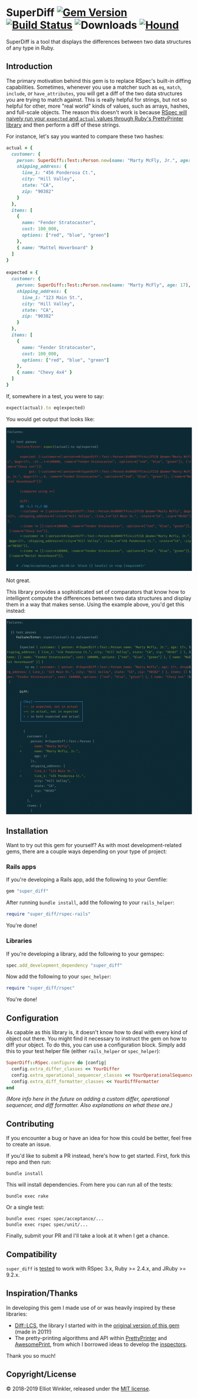 # SuperDiff [![Gem Version][version-badge]][rubygems] [![Build Status][travis-badge]][travis] ![Downloads][downloads-badge] [![Hound][hound-badge]][hound]

[version-badge]: http://img.shields.io/gem/v/super_diff.svg
[rubygems]: http://rubygems.org/gems/super_diff
[travis-badge]: http://img.shields.io/travis/mcmire/super_diff/master.svg
[downloads-badge]: http://img.shields.io/gem/dtv/super_diff.svg
[hound-badge]: https://img.shields.io/badge/Reviewed_by-Hound-8E64B0.svg
[hound]: https://houndci.com

SuperDiff is a tool that displays the differences between two data structures of
any type in Ruby.

## Introduction

The primary motivation behind this gem is to replace RSpec's built-in diffing
capabilities. Sometimes, whenever you use a matcher such as `eq`, `match`,
`include`, or `have_attributes`, you will get a diff of the two data structures
you are trying to match against. This is really helpful for strings, but not so
helpful for other, more "real world" kinds of values, such as arrays, hashes,
and full-scale objects. The reason this doesn't work is because [RSpec will
naively run your `expected` and `actual` values through Ruby's PrettyPrinter
library][rspec-differ-fail] and then perform a diff of these strings.

For instance, let's say you wanted to compare these two hashes:

``` ruby
actual = {
  customer: {
    person: SuperDiff::Test::Person.new(name: "Marty McFly, Jr.", age: 17),
    shipping_address: {
      line_1: "456 Ponderosa Ct.",
      city: "Hill Valley",
      state: "CA",
      zip: "90382"
    }
  },
  items: [
    {
      name: "Fender Stratocaster",
      cost: 100_000,
      options: ["red", "blue", "green"]
    },
    { name: "Mattel Hoverboard" }
  ]
}

expected = {
  customer: {
    person: SuperDiff::Test::Person.new(name: "Marty McFly", age: 17),
    shipping_address: {
      line_1: "123 Main St.",
      city: "Hill Valley",
      state: "CA",
      zip: "90382"
    }
  },
  items: [
    {
      name: "Fender Stratocaster",
      cost: 100_000,
      options: ["red", "blue", "green"]
    },
    { name: "Chevy 4x4" }
  ]
}
```

If, somewhere in a test, you were to say:

``` ruby
expect(actual).to eq(expected)
```

You would get output that looks like:

![Before super_diff](doc/before_super_diff.png)

Not great.

This library provides a sophisticated set of comparators that know how to
intelligent compute the differences between two data structures and display them
in a way that makes sense. Using the example above, you'd get this instead:

![After super_diff](doc/after_super_diff.png)

[rspec-differ-fail]: https://github.com/rspec/rspec-support/blob/c69a231d7369dd165ad7ce4742e1a2e21e3462b5/lib/rspec/support/differ.rb#L178

## Installation

Want to try out this gem for yourself? As with most development-related gems,
there are a couple ways depending on your type of project:

### Rails apps

If you're developing a Rails app, add the following to your Gemfile:

``` ruby
gem "super_diff"
```

After running `bundle install`, add the following to your `rails_helper`:

``` ruby
require "super_diff/rspec-rails"
```

You're done!

### Libraries

If you're developing a library, add the following to your gemspec:

``` ruby
spec.add_development_dependency "super_diff"
```

Now add the following to your `spec_helper`:

``` ruby
require "super_diff/rspec"
```

You're done!

## Configuration

As capable as this library is, it doesn't know how to deal with every kind of
object out there. You might find it necessary to instruct the gem on how to diff
your object. To do this, you can use a configuration block. Simply add this to
your test helper file (either `rails_helper` or `spec_helper`):

``` ruby
SuperDiff::RSpec.configure do |config|
  config.extra_differ_classes << YourDiffer
  config.extra_operational_sequencer_classes << YourOperationalSequencer
  config.extra_diff_formatter_classes << YourDiffFormatter
end
```

*(More info here in the future on adding a custom differ, operational sequencer,
and diff formatter. Also explanations on what these are.)*

## Contributing

If you encounter a bug or have an idea for how this could be better, feel free
to create an issue.

If you'd like to submit a PR instead, here's how to get started. First, fork
this repo and then run:

```
bundle install
```

This will install dependencies. From here you can run all of the tests:

```
bundle exec rake
```

Or a single test:

```
bundle exec rspec spec/acceptance/...
bundle exec rspec spec/unit/...
```

Finally, submit your PR and I'll take a look at it when I get a chance.

## Compatibility

`super_diff` is [tested][travis] to work with RSpec 3.x, Ruby >= 2.4.x, and
JRuby >= 9.2.x.

[travis]: http://travis-ci.org/mcmire/super_diff

## Inspiration/Thanks

In developing this gem I made use of or was heavily inspired by these libraries:

* [Diff::LCS][diff-lcs], the library I started with in the [original version of
  this gem][original-version] (made in 2011!)
* The pretty-printing algorithms and API within [PrettyPrinter][pretty-printer]
  and [AwesomePrint][awesome-print], from which I borrowed ideas to develop
  the [inspectors][inspection-tree].

Thank you so much!

[original-version]: https://github.com/mcmire/super_diff/tree/old-master
[diff-lcs]: https://github.com/halostatue/diff-lcs
[pretty-printer]: https://github.com/ruby/ruby/tree/master/lib
[awesome-print]: https://github.com/awesome-print/awesome_print
[inspection-tree]: https://github.com/mcmire/super_diff/blob/master/lib/super_diff/object_inspection/inspection_tree.rb

## Copyright/License

© 2018-2019 Elliot Winkler, released under the [MIT license](LICENSE).
